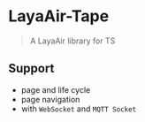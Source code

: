 # LayaAir-Tape
> A LayaAir library for TS

## Support
* page and life cycle
* page navigation
*  with `WebSocket` and `MQTT Socket`